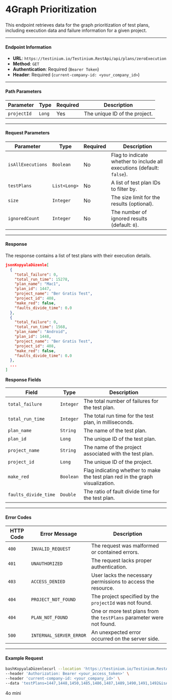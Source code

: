 # 4Graph Prioritization

###

This endpoint retrieves data for the graph prioritization of test plans, including execution data and failure information for a given project.

***

#### Endpoint Information

* **URL**: `https://testinium.io/Testinium.RestApi/api/plans/zeroExecution`
* **Method**: `GET`
* **Authentication**: Required (`Bearer Token`)
* **Header**: Required (`current-company-id: <your_company_id>`)

***

#### Path Parameters

| Parameter   | Type   | Required | Description                   |
| ----------- | ------ | -------- | ----------------------------- |
| `projectId` | `Long` | Yes      | The unique ID of the project. |

***

#### Request Parameters

| Parameter         | Type         | Required | Description                                                            |
| ----------------- | ------------ | -------- | ---------------------------------------------------------------------- |
| `isAllExecutions` | `Boolean`    | No       | Flag to indicate whether to include all executions (default: `false`). |
| `testPlans`       | `List<Long>` | No       | A list of test plan IDs to filter by.                                  |
| `size`            | `Integer`    | No       | The size limit for the results (optional).                             |
| `ignoredCount`    | `Integer`    | No       | The number of ignored results (default: `0`).                          |

***

#### Response

The response contains a list of test plans with their execution details.

```json
jsonKopyalaDüzenle[
  {
    "total_failure": 0,
    "total_run_time": 15278,
    "plan_name": "Mac1",
    "plan_id": 1447,
    "project_name": "Ber Gratis Test",
    "project_id": 408,
    "make_red": false,
    "faults_divide_time": 0.0
  },
  {
    "total_failure": 0,
    "total_run_time": 1568,
    "plan_name": "Android",
    "plan_id": 1448,
    "project_name": "Ber Gratis Test",
    "project_id": 408,
    "make_red": false,
    "faults_divide_time": 0.0
  },
  ...
]
```

**Response Fields**

| Field                | Type      | Description                                                                   |
| -------------------- | --------- | ----------------------------------------------------------------------------- |
| `total_failure`      | `Integer` | The total number of failures for the test plan.                               |
| `total_run_time`     | `Integer` | The total run time for the test plan, in milliseconds.                        |
| `plan_name`          | `String`  | The name of the test plan.                                                    |
| `plan_id`            | `Long`    | The unique ID of the test plan.                                               |
| `project_name`       | `String`  | The name of the project associated with the test plan.                        |
| `project_id`         | `Long`    | The unique ID of the project.                                                 |
| `make_red`           | `Boolean` | Flag indicating whether to make the test plan red in the graph visualization. |
| `faults_divide_time` | `Double`  | The ratio of fault divide time for the test plan.                             |

***

#### Error Codes

| HTTP Code | Error Message           | Description                                                           |
| --------- | ----------------------- | --------------------------------------------------------------------- |
| `400`     | `INVALID_REQUEST`       | The request was malformed or contained errors.                        |
| `401`     | `UNAUTHORIZED`          | The request lacks proper authentication.                              |
| `403`     | `ACCESS_DENIED`         | User lacks the necessary permissions to access the resource.          |
| `404`     | `PROJECT_NOT_FOUND`     | The project specified by the `projectId` was not found.               |
| `404`     | `PLAN_NOT_FOUND`        | One or more test plans from the `testPlans` parameter were not found. |
| `500`     | `INTERNAL_SERVER_ERROR` | An unexpected error occurred on the server side.                      |

***

#### Example Request

```bash
bashKopyalaDüzenlecurl --location 'https://testinium.io/Testinium.RestApi/api/plans/zeroExecution' \
--header 'Authorization: Bearer <your_access_token>' \
--header 'current-company-id: <your_company_id>' \
--data 'testPlans=1447,1448,1450,1485,1486,1487,1489,1490,1491,1492&isAllExecutions=true&size=0&ignoredCount=0'
```

4o mini
